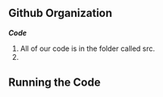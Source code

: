 ## Github Organization
***Code*** 
1. All of our code is in the folder called src. <br>
2. 

## Running the Code

